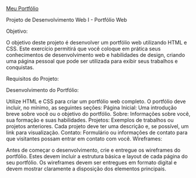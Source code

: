 [Meu Portfólio](https://franciellydiasm.github.io/portfolio/)

Projeto de Desenvolvimento Web I - Portfólio Web

Objetivo:

O objetivo deste projeto é desenvolver um portfólio web utilizando HTML e CSS. Este exercício permitirá que você coloque em prática seus conhecimentos de desenvolvimento web e habilidades de design, criando uma página pessoal que pode ser utilizada para exibir seus trabalhos e conquistas.

Requisitos do Projeto:

Desenvolvimento do Portfólio:

Utilize HTML e CSS para criar um portfólio web completo.
O portfólio deve incluir, no mínimo, as seguintes seções:
Página Inicial: Uma introdução breve sobre você ou o objetivo do portfólio.
Sobre: Informações sobre você, sua formação e suas habilidades.
Projetos: Exemplos de trabalhos ou projetos anteriores. Cada projeto deve ter uma descrição e, se possível, um link para visualização.
Contato: Formulário ou informações de contato para que visitantes possam entrar em contato com você.
Wireframes:

Antes de começar o desenvolvimento, crie e entregue os wireframes do portfólio. Estes devem incluir a estrutura básica e layout de cada página do seu portfólio.
Os wireframes devem ser entregues em formato digital e devem mostrar claramente a disposição dos elementos principais.


